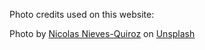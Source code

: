 Photo credits used on this website:

Photo by <a href="https://unsplash.com/@nrnq?utm_source=unsplash&utm_medium=referral&utm_content=creditCopyText">Nicolas Nieves-Quiroz</a> on <a href="https://unsplash.com/s/photos/dutch-bros?utm_source=unsplash&utm_medium=referral&utm_content=creditCopyText">Unsplash</a>
